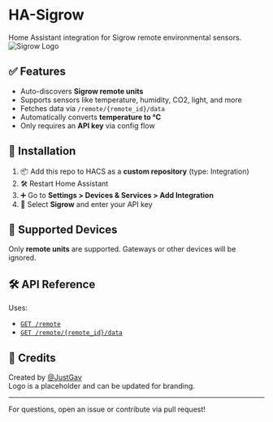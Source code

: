 # HA-Sigrow

Home Assistant integration for Sigrow remote environmental sensors.
![Sigrow Logo](custom_components/sigrow/icons/sigrpw.png)

## ✅ Features

- Auto-discovers **Sigrow remote units**
- Supports sensors like temperature, humidity, CO2, light, and more
- Fetches data via `/remote/{remote_id}/data`
- Automatically converts **temperature to °C**
- Only requires an **API key** via config flow

## 🔧 Installation

1. 📦 Add this repo to HACS as a **custom repository** (type: Integration)
2. 🛠 Restart Home Assistant
3. ➕ Go to **Settings > Devices & Services > Add Integration**
4. 🔑 Select **Sigrow** and enter your API key

## 🧪 Supported Devices

Only **remote units** are supported. Gateways or other devices will be ignored.

## 🛠 API Reference

Uses:
- [`GET /remote`](https://app.sigrow.com/api/v2/remote)
- [`GET /remote/{remote_id}/data`](https://app.sigrow.com/api/v2/remote/{remote_id}/data)

## 🧩 Credits

Created by [@JustGav](https://github.com/JustGav)  
Logo is a placeholder and can be updated for branding.

---

For questions, open an issue or contribute via pull request!
